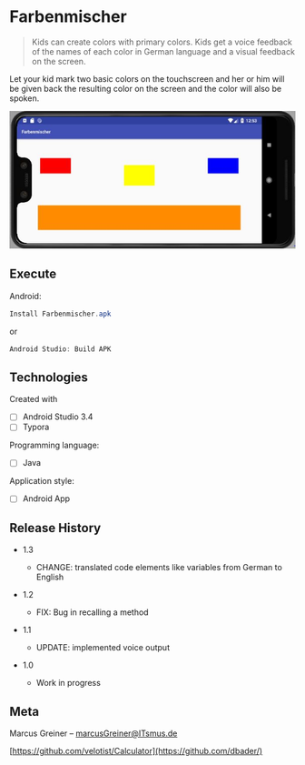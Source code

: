 # Farbenmischer
> Kids can create colors with primary colors. Kids get a voice feedback of the names of each color in German language and a visual feedback on the screen.

Let your kid mark two basic colors on the touchscreen and her or him will be given back the resulting color on the screen and the color will also be spoken.

![1](Farbenmischer_Screenshot.JPG)



## Execute

Android:

```csharp
Install Farbenmischer.apk
```

or

```java
Android Studio: Build APK
```



## **Technologies**

Created with

- [ ] Android Studio 3.4
- [ ] Typora

Programming language:

- [ ] Java

Application style:

- [ ] Android App

  

## Release History

* 1.3
  
    * CHANGE: translated code elements like variables from German to English
    
* 1.2
  
    * FIX: Bug in recalling a method
    
* 1.1
  
    * UPDATE: implemented voice output
    
* 1.0
  
    * Work in progress
    
      

## Meta

Marcus Greiner – marcusGreiner@ITsmus.de

[https://github.com/velotist/Calculator](https://github.com/dbader/)

